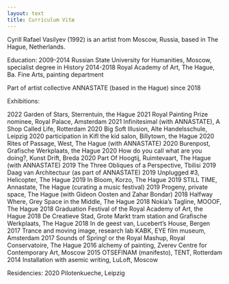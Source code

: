 ```yaml
---
layout: text
title: Curriculum Vitæ
---
```

Cyrill Rafael Vasilyev (1992) is an artist from Moscow, Russia, based in The Hague, Netherlands.

Education:
2009-2014 Russian State University for Humanities, Moscow, specialist degree in History
2014-2018 Royal Academy of Art, The Hague, Ba. Fine Arts, painting department

Part of artist collective ANNASTATE (based in the Hague) since 2018

Exhibitions:

2022 Garden of Stars, Sterrentuin, the Hague 
2021 Royal Painting Prize nominee, Royal Palace, Amsterdam
2021 Infinitesimal (with ANNASTATE), A Shop Called Life, Rotterdam
2020 Big Soft Illusion, Alte Handelsschule, Leipzig
2020 participation in Kifl the kid salon, Billytown, the Hague
2020 Rites of Passage, West, The Hague (with ANNASTATE)
2020 Burenpost, Grafische Werkplaats, the Hague
2020 How do you call what are you doing?, Kunst Drift, Breda
2020 Part Of Hoogtij, Ruimtevaart, The Hague (with ANNASTATE)
2019 The Three Obliques of a Perspective, Tbilisi
2019 Daag van Architectuur (as part of ANNASTATE)
2019 Unplugged #3, Helicopter, The Hague
2019 In Bloom, Korzo, The Hague
2019 STILL TIME, Annastate, The Hague (curating a music festival)
2019 Progeny, private space, The Hague (with Gideon Oosten and Zahar Bondar)
2018 Halfway Where, Grey Space in the Middle, The Hague
2018 Nokia’s Tagline, MOOOF, The Hague
2018 Graduation Festival of the Royal Academy of Art, the Hague
2018 De Creatieve Stad, Grote Markt tram station and Grafische Werkplaats, The Hague
2018 In de geest van, Lucebert’s House, Bergen
2017 Trance and moving image, research lab KABK, EYE film museum, Amsterdam
2017 Sounds of Spring! or the Royal Mashup, Royal Conservatoire, The Hague
2016 alchemy of painting, Zverev Centre for Contemporary Art, Moscow
2015 OTSEFINAM (manifesto), TENT, Rotterdam
2014 Installation with asemic writing, LuLoft, Moscow

Residencies:
2020 Pilotenkueche, Leipzig